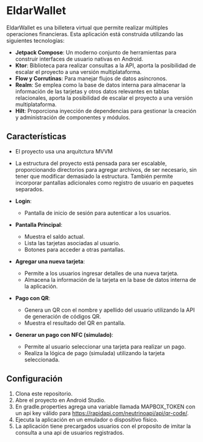 # EldarWallet

EldarWallet es una billetera virtual que permite realizar múltiples operaciones financieras. Esta aplicación está construida utilizando las siguientes tecnologías:

- **Jetpack Compose**: Un moderno conjunto de herramientas para construir interfaces de usuario nativas en Android.
- **Ktor**: Biblioteca para realizar consultas a la API, aporta la posibilidad de escalar el proyecto a una versión multiplataforma.
- **Flow y Corrutinas**: Para manejar flujos de datos asíncronos.
- **Realm**: Se emplea como la base de datos interna para almacenar la información de las tarjetas y otros datos relevantes en tablas relacionales, aporta la posibilidad de escalar el proyecto a una versión multiplataforma.
- **Hilt**: Proporciona inyección de dependencias para gestionar la creación y administración de componentes y módulos.

## Características
- El proyecto usa una arquitctura MVVM
- La estructura del proyecto está pensada para ser escalable, proporcionando directorios para agregar archivos, de ser necesario, sin tener que modificar demasiado la estructura. 
  También permite incorporar pantallas adicionales como registro de usuario en paquetes separados.

- **Login**:
  - Pantalla de inicio de sesión para autenticar a los usuarios.
- **Pantalla Principal**:
  - Muestra el saldo actual.
  - Lista las tarjetas asociadas al usuario.
  - Botones para acceder a otras pantallas.
- **Agregar una nueva tarjeta**:
  - Permite a los usuarios ingresar detalles de una nueva tarjeta.
  - Almacena la información de la tarjeta en la base de datos interna de la aplicación.
- **Pago con QR**:
  - Genera un QR con el nombre y apellido del usuario utilizando la API de generación de códigos QR.
  - Muestra el resultado del QR en pantalla.
- **Generar un pago con NFC (simulado)**:
  - Permite al usuario seleccionar una tarjeta para realizar un pago.
  - Realiza la lógica de pago (simulada) utilizando la tarjeta seleccionada.

## Configuración

1. Clona este repositorio.
2. Abre el proyecto en Android Studio.
3. En gradle.properties agrega una variable llamada MAPBOX_TOKEN con un api key válido para https://rapidapi.com/neutrinoapi/api/qr-code/.
4. Ejecuta la aplicación en un emulador o dispositivo físico.
5. La aplicación tiene precargados usuarios con el proposito de imitar la consulta a una api de usuarios registrados.
   
